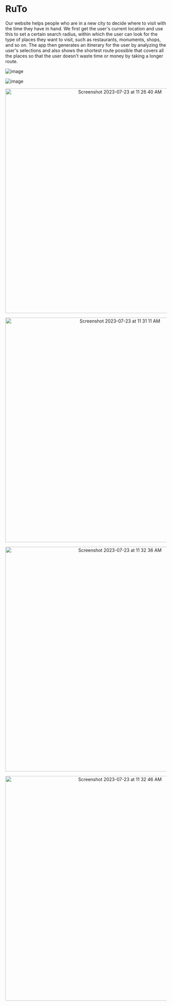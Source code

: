 # RuTo

Our website helps people who are in a new city to decide where to visit with the time they have in hand. We first get the user's current location and use this to set a certain search radius, within which the user can look for the type of places they want to visit, such as restaurants, monuments, shops, and so on. The app then generates an itinerary for the user by analyzing the user's selections and also shows the shortest route possible that covers all the places so that the user doesn't waste time or money by taking a longer route.

![image](https://github.com/Probhit/RuTo/assets/123281235/b96eb48d-8607-4f4d-b109-2ca84615849a)

![image](https://github.com/Probhit/RuTo/assets/123281235/74558456-8695-477b-80a1-1885d0d5932e)



<p align="center"><img width="700" alt="Screenshot 2023-07-23 at 11 26 40 AM" src="https://github.com/Probhit/RuTo/assets/123281235/1d06b698-8363-4fe1-b7be-2c88af1e33bb">
</p>

<p align="center"> 
  <img width="700" alt="Screenshot 2023-07-23 at 11 31 11 AM" src="https://github.com/Probhit/RuTo/assets/123281235/63d01a10-3b9a-4969-9f62-bf60eef9b87d">

</p>

<p align="center"> 
  <img width="700" alt="Screenshot 2023-07-23 at 11 32 36 AM" src="https://github.com/Probhit/RuTo/assets/123281235/da083c3d-2b65-4225-80dd-b1aa6eea58b9">
</p>
<p align="center"> 
  <img width="700" alt="Screenshot 2023-07-23 at 11 32 46 AM" src="https://github.com/Probhit/RuTo/assets/123281235/740368af-fe76-4cae-b653-27bdcbbab23a">

</p>

